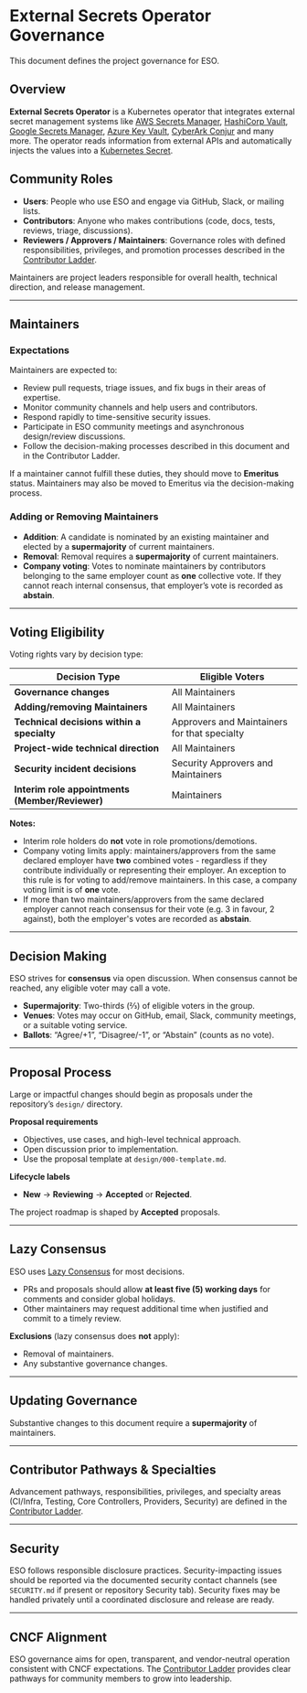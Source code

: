 # External Secrets Operator Governance

This document defines the project governance for ESO.

## Overview

**External Secrets Operator** is a Kubernetes operator that integrates external
secret management systems like [AWS Secrets
Manager](https://aws.amazon.com/secrets-manager/), [HashiCorp
Vault](https://www.vaultproject.io/), [Google Secrets
Manager](https://cloud.google.com/secret-manager), [Azure Key
Vault](https://azure.microsoft.com/en-us/services/key-vault/), [CyberArk Conjur](https://www.conjur.org) and many more. The
operator reads information from external APIs and automatically injects the
values into a [Kubernetes
Secret](https://kubernetes.io/docs/concepts/configuration/secret/).

## Community Roles

- **Users**: People who use ESO and engage via GitHub, Slack, or mailing lists.
- **Contributors**: Anyone who makes contributions (code, docs, tests, reviews, triage, discussions).
- **Reviewers / Approvers / Maintainers**: Governance roles with defined responsibilities, privileges, and promotion
  processes described in the [Contributor Ladder](CONTRIBUTOR_LADDER.md).

Maintainers are project leaders responsible for overall health, technical direction, and release management.

---

## Maintainers

### Expectations
Maintainers are expected to:
- Review pull requests, triage issues, and fix bugs in their areas of expertise.
- Monitor community channels and help users and contributors.
- Respond rapidly to time-sensitive security issues.
- Participate in ESO community meetings and asynchronous design/review discussions.
- Follow the decision-making processes described in this document and in the Contributor Ladder.

If a maintainer cannot fulfill these duties, they should move to **Emeritus** status. Maintainers may also be moved to
Emeritus via the decision-making process.

### Adding or Removing Maintainers
- **Addition**: A candidate is nominated by an existing maintainer and elected by a **supermajority** of current maintainers.
- **Removal**: Removal requires a **supermajority** of current maintainers.
- **Company voting**: Votes to nominate maintainers by contributors belonging to the same employer count as **one** collective vote. If they cannot reach internal consensus, that employer’s vote is recorded as **abstain**.

---

## Voting Eligibility

Voting rights vary by decision type:

| Decision Type                                  | Eligible Voters                              |
|------------------------------------------------|----------------------------------------------|
| **Governance changes**                         | All Maintainers                              |
| **Adding/removing Maintainers**                | All Maintainers                              |
| **Technical decisions within a specialty**     | Approvers and Maintainers for that specialty |
| **Project-wide technical direction**           | All Maintainers                              |
| **Security incident decisions**                | Security Approvers and Maintainers           |
| **Interim role appointments (Member/Reviewer)**| Maintainers                                  |

**Notes:**
- Interim role holders do **not** vote in role promotions/demotions.
- Company voting limits apply: maintainers/approvers from the same declared employer have **two** combined votes - regardless if they contribute individually or representing their employer. An exception to this rule is for voting to add/remove maintainers. In this case, a company voting limit is of **one** vote.
- If more than two maintainers/approvers from the same declared employer cannot reach consensus for their vote (e.g. 3 in favour, 2 against), both the employer's votes are recorded as **abstain**.

---

## Decision Making

ESO strives for **consensus** via open discussion. When consensus cannot be reached, any eligible voter may call a vote.

- **Supermajority**: Two-thirds (⅔) of eligible voters in the group.
- **Venues**: Votes may occur on GitHub, email, Slack, community meetings, or a suitable voting service.
- **Ballots**: “Agree/+1”, “Disagree/-1”, or “Abstain” (counts as no vote).

---

## Proposal Process

Large or impactful changes should begin as proposals under the repository’s `design/` directory.

**Proposal requirements**
- Objectives, use cases, and high-level technical approach.
- Open discussion prior to implementation.
- Use the proposal template at `design/000-template.md`.

**Lifecycle labels**
- **New** → **Reviewing** → **Accepted** or **Rejected**.

The project roadmap is shaped by **Accepted** proposals.

---

## Lazy Consensus

ESO uses [Lazy Consensus](http://en.osswiki.info/concepts/lazy_consensus) for most decisions.

- PRs and proposals should allow **at least five (5) working days** for comments and consider global holidays.
- Other maintainers may request additional time when justified and commit to a timely review.

**Exclusions** (lazy consensus does **not** apply):
- Removal of maintainers.
- Any substantive governance changes.

---

## Updating Governance

Substantive changes to this document require a **supermajority** of maintainers.

---

## Contributor Pathways & Specialties

Advancement pathways, responsibilities, privileges, and specialty areas (CI/Infra, Testing, Core Controllers, Providers, Security)
are defined in the [Contributor Ladder](CONTRIBUTOR_LADDER.md).

---

## Security

ESO follows responsible disclosure practices. Security-impacting issues should be reported via the documented security
contact channels (see `SECURITY.md` if present or repository Security tab). Security fixes may be handled privately until
a coordinated disclosure and release are ready.

---

## CNCF Alignment

ESO governance aims for open, transparent, and vendor-neutral operation consistent with CNCF expectations. The
[Contributor Ladder](CONTRIBUTOR_LADDER.md) provides clear pathways for community members to grow into leadership.
